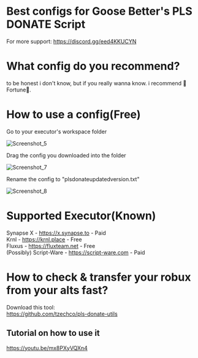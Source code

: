 # Best configs for Goose Better's PLS DONATE Script
For more support:
https://discord.gg/eed4KKUCYN
# What config do you recommend?
to be honest i don't know, but if you really wanna know. i recommend 🔮Fortune🔮.
# How to use a config(Free)
Go to your executor's workspace folder

![Screenshot_5](https://user-images.githubusercontent.com/111666905/225134259-a51f2755-3c26-4c71-9889-b390932da016.png)


Drag the config you downloaded into the folder

![Screenshot_7](https://user-images.githubusercontent.com/111666905/225134517-3d873744-95bc-4a22-91f8-7a30df64ca8a.png)


Rename the config to "plsdonateupdatedversion.txt"

![Screenshot_8](https://user-images.githubusercontent.com/111666905/225134652-dd3b6914-c55d-4878-83c5-ba126b90f414.png)
 


# Supported Executor(Known)
Synapse X - https://x.synapse.to - Paid  
Krnl - https://krnl.place - Free  
Fluxus - https://fluxteam.net - Free  
(Possibly) Script-Ware - https://script-ware.com - Paid
# How to check & transfer your robux from your alts fast?
Download this tool:  
https://github.com/tzechco/pls-donate-utils
## Tutorial on how to use it
https://youtu.be/mx8PXyVQXn4
